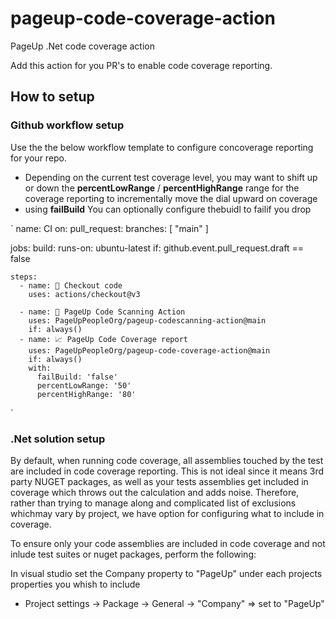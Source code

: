# pageup-code-coverage-action
PageUp .Net code coverage action

Add this action for you PR's to enable code coverage reporting.

## How to setup 


### Github workflow setup

Use the the below workflow template to configure concoverage reporting for your repo.
- Depending on the current test coverage level, you may want to shift up or down the **percentLowRange**  / **percentHighRange** range for the coverage reporting to incrementally move the dial upward on coverage
- using **failBuild** You can optionally configure thebuidl to failif you drop

`
name: CI
on:
  pull_request:
    branches: [ "main" ]

jobs:
  build:
    runs-on: ubuntu-latest
    if: github.event.pull_request.draft == false

    steps:
      - name: 🛒 Checkout code
        uses: actions/checkout@v3

      - name: 🔐 PageUp Code Scanning Action
        uses: PageUpPeopleOrg/pageup-codescanning-action@main      
        if: always()
      - name: 📈 PageUp Code Coverage report
        uses: PageUpPeopleOrg/pageup-code-coverage-action@main      
        if: always()
        with:
          failBuild: 'false'
          percentLowRange: '50'
          percentHighRange: '80'
`

### .Net solution setup

By default, when running code coverage, all assemblies touched by the test are included in code coverage reporting.
This is not ideal since it means 3rd party NUGET packages, as well as your tests assemblies get included in coverage which throws out the calculation and adds noise.
Therefore, rather than trying to manage along and complicated list of exclusions whichmay vary by project, we have option for configuring what to include in coverage.

To ensure only your code assemblies are included in code coverage and not inlude test suites or nuget packages, perform the following:

In visual studio set the Company property to "PageUp" under each projects properties you whish to include 
 - Project settings ->  Package -> General -> "Company"  => set to "PageUp"
